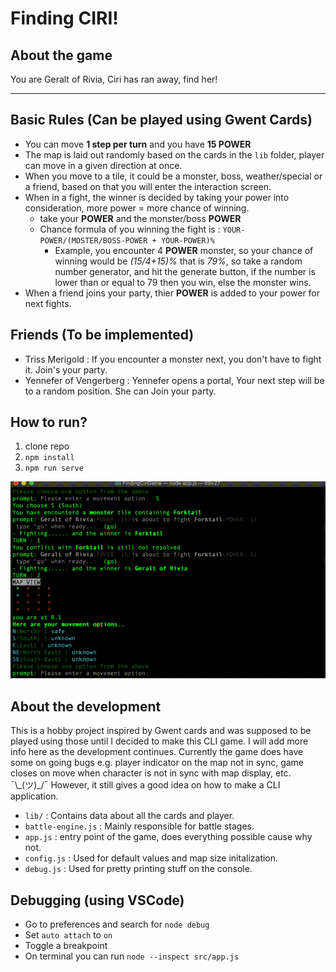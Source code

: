 Finding CIRI!
===
About the game
---
You are Geralt of Rivia, Ciri has ran away, find her!

---
Basic Rules (Can be played using Gwent Cards)
---
- You can move **1 step per turn** and you have **15 POWER**
- The map is laid out randomly based on the cards in the `lib` folder, player can move in a given direction at once.
- When you move to a tile, it could be a monster, boss, weather/special or a friend, based on that you will enter the interaction screen.
- When in a fight, the winner is decided by taking your power into consideration, more power = more chance of winning.
    - take your **POWER** and the monster/boss **POWER**
    - Chance formula of you winning the fight is : `YOUR-POWER/(MOSTER/BOSS-POWER + YOUR-POWER)%`
        - Example, you encounter 4 **POWER** monster, so your chance of winning would be *(15/4+15)%* that is *79%*, so take a random number generator, and hit the generate button, if the number is lower than or equal to 79 then you win, else the monster wins.
- When a friend joins your party, thier **POWER** is added to your power for next fights.

Friends (To be implemented)
---
- Triss Merigold : If you encounter a monster next, you don't have to fight it. Join's your party.
- Yennefer of Vengerberg : Yennefer opens a portal, Your next step will be to a random position. She can Join your party.

How to run?
---
1. clone repo
2. `npm install`
3. `npm run serve`

![Preview](./assets/example.gif?raw=true "Preview")

About the development
---
This is a hobby project inspired by Gwent cards and was supposed to be played using those until I decided to make this CLI game. I will add more info here as the development continues. Currently the game does have some on going bugs e.g. player indicator on the map not in sync, game closes on move when character is not in sync with map display, etc. ¯\\\_(ツ)_/¯ However, it still gives a good idea on how to make a CLI application.

- `lib/` : Contains data about all the cards and player.
- `battle-engine.js` : Mainly responsible for battle stages.
- `app.js` : entry point of the game, does everything possible cause why not.
- `config.js` : Used for default values and map size initalization.
- `debug.js` : Used for pretty printing stuff on the console.

Debugging (using VSCode)
---
- Go to preferences and search for `node debug`
- Set `auto attach` to `on`
- Toggle a breakpoint
- On terminal you can run  `node --inspect src/app.js`